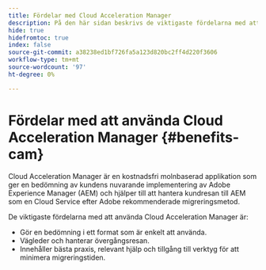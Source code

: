 ```yaml
---
title: Fördelar med Cloud Acceleration Manager
description: På den här sidan beskrivs de viktigaste fördelarna med att använda Cloud Acceleration Manager.
hide: true
hidefromtoc: true
index: false
source-git-commit: a38238ed1bf726fa5a123d820bc2ff4d220f3606
workflow-type: tm+mt
source-wordcount: '97'
ht-degree: 0%

---
```



# Fördelar med att använda Cloud Acceleration Manager {#benefits-cam}

Cloud Acceleration Manager är en kostnadsfri molnbaserad applikation som ger en bedömning av kundens nuvarande implementering av Adobe Experience Manager (AEM) och hjälper till att hantera kundresan till AEM som en Cloud Service efter Adobe rekommenderade migreringsmetod.

De viktigaste fördelarna med att använda Cloud Acceleration Manager är:

* Gör en bedömning i ett format som är enkelt att använda.
* Vägleder och hanterar övergångsresan.
* Innehåller bästa praxis, relevant hjälp och tillgång till verktyg för att minimera migreringstiden.
